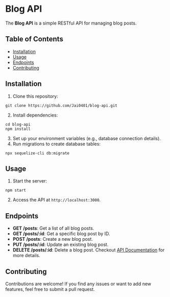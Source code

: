 # Blog API

The **Blog API** is a simple RESTful API for managing blog posts.

## Table of Contents
- [Installation](#installation)
- [Usage](#usage)
- [Endpoints](#endpoints)
- [Contributing](#contributing)

## Installation

1. Clone this repository:
  ```
  git clone https://github.com/Jai0401/blog-api.git
  ```
2. Install dependencies:
  ```
  cd blog-api
  npm install
  ```
3. Set up your environment variables (e.g., database connection details).
4. Run migrations to create database tables:
```
npx sequelize-cli db:migrate
```

## Usage

1. Start the server:
  ```
  npm start
  ```

2. Access the API at `http://localhost:3000`.

## Endpoints

- **GET /posts**: Get a list of all blog posts.
- **GET /posts/:id**: Get a specific blog post by ID.
- **POST /posts**: Create a new blog post.
- **PUT /posts/:id**: Update an existing blog post.
- **DELETE /posts/:id**: Delete a blog post.
Checkout [API Documentation](https://github.com/Jai0401/blog-api/blob/master/API%20Documentation.md) for more details.

## Contributing

Contributions are welcome! If you find any issues or want to add new features, feel free to submit a pull request.
